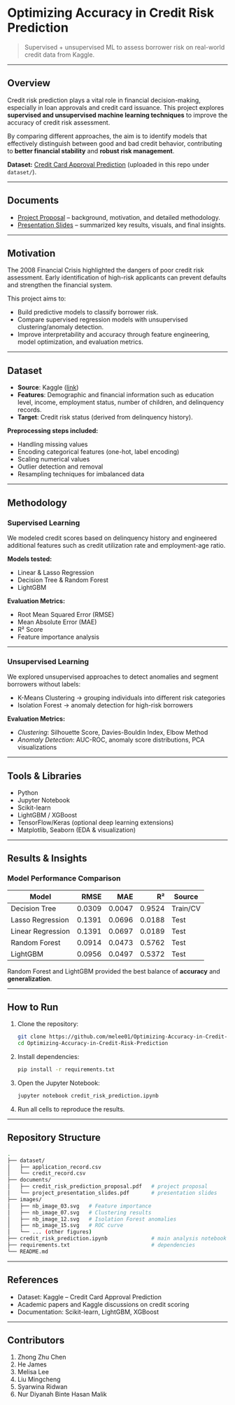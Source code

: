 # Optimizing Accuracy in Credit Risk Prediction  

> Supervised + unsupervised ML to assess borrower risk on real-world credit data from Kaggle.  

---

## Overview  
Credit risk prediction plays a vital role in financial decision-making, especially in loan approvals and credit card issuance. This project explores **supervised and unsupervised machine learning techniques** to improve the accuracy of credit risk assessment.  

By comparing different approaches, the aim is to identify models that effectively distinguish between good and bad credit behavior, contributing to **better financial stability** and **robust risk management**.  

**Dataset:** [Credit Card Approval Prediction](https://www.kaggle.com/datasets/rikdifos/credit-card-approval-prediction) (uploaded in this repo under `dataset/`).  

---

## Documents  
- [Project Proposal](./documents/credit_risk_prediction_proposal.pdf) – background, motivation, and detailed methodology.  
- [Presentation Slides](./documents/project_presentation_slides.pdf) – summarized key results, visuals, and final insights.  

---

## Motivation  
The 2008 Financial Crisis highlighted the dangers of poor credit risk assessment. Early identification of high-risk applicants can prevent defaults and strengthen the financial system.  

This project aims to:  
- Build predictive models to classify borrower risk.  
- Compare supervised regression models with unsupervised clustering/anomaly detection.  
- Improve interpretability and accuracy through feature engineering, model optimization, and evaluation metrics.  

---

## Dataset  
- **Source**: Kaggle ([link](https://www.kaggle.com/datasets/rikdifos/credit-card-approval-prediction))  
- **Features**: Demographic and financial information such as education level, income, employment status, number of children, and delinquency records.  
- **Target**: Credit risk status (derived from delinquency history).  

**Preprocessing steps included:**  
- Handling missing values  
- Encoding categorical features (one-hot, label encoding)  
- Scaling numerical values  
- Outlier detection and removal  
- Resampling techniques for imbalanced data  

---

## Methodology  

### Supervised Learning  
We modeled credit scores based on delinquency history and engineered additional features such as credit utilization rate and employment-age ratio.  

**Models tested:**  
- Linear & Lasso Regression  
- Decision Tree & Random Forest  
- LightGBM  

**Evaluation Metrics:**  
- Root Mean Squared Error (RMSE)  
- Mean Absolute Error (MAE)  
- R² Score  
- Feature importance analysis  

---

### Unsupervised Learning  
We explored unsupervised approaches to detect anomalies and segment borrowers without labels:  

- K-Means Clustering → grouping individuals into different risk categories  
- Isolation Forest → anomaly detection for high-risk borrowers  

**Evaluation Metrics:**  
- *Clustering*: Silhouette Score, Davies-Bouldin Index, Elbow Method  
- *Anomaly Detection*: AUC-ROC, anomaly score distributions, PCA visualizations  

---

## Tools & Libraries  
- Python  
- Jupyter Notebook  
- Scikit-learn  
- LightGBM / XGBoost  
- TensorFlow/Keras (optional deep learning extensions)  
- Matplotlib, Seaborn (EDA & visualization)  

---

## Results & Insights  

### Model Performance Comparison  

| Model             | RMSE   | MAE   | R²    | Source   |
|-------------------|-------:|------:|------:|----------|
| Decision Tree     | 0.0309 | 0.0047 | 0.9524 | Train/CV |
| Lasso Regression  | 0.1391 | 0.0696 | 0.0188 | Test     |
| Linear Regression | 0.1391 | 0.0697 | 0.0189 | Test     |
| Random Forest     | 0.0914 | 0.0473 | 0.5762 | Test     |
| LightGBM          | 0.0956 | 0.0497 | 0.5372 | Test     |

Random Forest and LightGBM provided the best balance of **accuracy** and **generalization**.  

---

## How to Run  

1. Clone the repository:  
   ```bash
   git clone https://github.com/melee01/Optimizing-Accuracy-in-Credit-Risk-Prediction.git
   cd Optimizing-Accuracy-in-Credit-Risk-Prediction
2. Install dependencies:
   ```bash
   pip install -r requirements.txt
3. Open the Jupyter Notebook:
   ```bash
   jupyter notebook credit_risk_prediction.ipynb
4. Run all cells to reproduce the results.

---

## Repository Structure
   ```bash
   .
├── dataset/
│   ├── application_record.csv
│   └── credit_record.csv
├── documents/
│   ├── credit_risk_prediction_proposal.pdf   # project proposal
│   └── project_presentation_slides.pdf       # presentation slides
├── images/
│   ├── nb_image_03.svg   # Feature importance
│   ├── nb_image_07.svg   # Clustering results
│   ├── nb_image_12.svg   # Isolation Forest anomalies
│   ├── nb_image_15.svg   # ROC curve
│   └── ... (other figures)
├── credit_risk_prediction.ipynb              # main analysis notebook
├── requirements.txt                          # dependencies
└── README.md
   ```

---

## References
- Dataset: Kaggle – Credit Card Approval Prediction
- Academic papers and Kaggle discussions on credit scoring
- Documentation: Scikit-learn, LightGBM, XGBoost

---

## Contributors
1. Zhong Zhu Chen
2. He James
3. Melisa Lee
4. Liu Mingcheng
5. Syarwina Ridwan
6. Nur Diyanah Binte Hasan Malik
